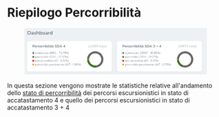 # Riepilogo Percorribilità

<figure><img src="../../.gitbook/assets/image (103).png" alt=""><figcaption></figcaption></figure>

In questa sezione vengono mostrate le statistiche relative all'andamento dello [stato di percorribilità](../../piattaforma/definizioni/stato-di-percorribilita.md) dei percorsi escursionistici in stato di accatastamento 4 e quello dei percorsi escursionistici in stato di accatastamento 3 + 4
